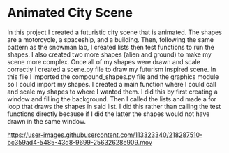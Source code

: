 # Animated City Scene

In this project I created a futuristic city scene that is animated. The shapes are a motorcycle, a spaceship, and a building. Then, following the same pattern as the snowman lab, I created lists then test functions to run the shapes. I also created two more shapes (alien and ground) to make my scene more complex. Once all of my shapes were drawn and scale correctly I created a scene.py file to draw my futurism inspired scene. In this file I imported the compound_shapes.py file and the graphics module so I could import my shapes. I created a main function where I could call and scale my shapes to where I wanted them. I did this by first creating a window and filling the background. Then I called the lists and made a for loop that draws the shapes in said list. I did this rather than calling the test functions directly because if I did the latter the shapes would not have drawn in the same window. 

https://user-images.githubusercontent.com/113323340/218287510-bc359ad4-5485-43d8-9699-25632628e909.mov

